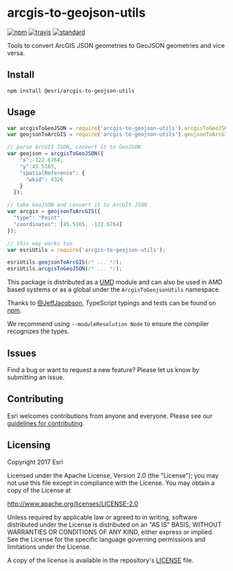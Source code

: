 # arcgis-to-geojson-utils

[![npm][npm-image]][npm-url]
[![travis][travis-image]][travis-url]
[![standard][standard-image]][standard-url]

[npm-image]: https://img.shields.io/npm/v/arcgis-to-geojson-utils.svg?style=flat-square
[npm-url]: https://www.npmjs.com/package/arcgis-to-geojson-utils
[travis-image]: https://img.shields.io/travis/Esri/arcgis-to-geojson-utils/master.svg?style=flat-square
[travis-url]: https://travis-ci.org/Esri/arcgis-to-geojson-utils
[standard-image]: https://img.shields.io/badge/code%20style-semistandard-brightgreen.svg?style=flat-square
[standard-url]: http://npm.im/semistandard

Tools to convert ArcGIS JSON geometries to GeoJSON geometries and vice versa.

## Install

```
npm install @esri/arcgis-to-geojson-utils
```

## Usage

```js
var arcgisToGeoJSON = require('arcgis-to-geojson-utils').arcgisToGeoJSON;
var geojsonToArcGIS = require('arcgis-to-geojson-utils').geojsonToArcGIS;

// parse ArcGIS JSON, convert it to GeoJSON
var geojson = arcgisToGeoJSON({
    "x":-122.6764,
    "y":45.5165,
    "spatialReference": {
      "wkid": 4326
    }
  });

// take GeoJSON and convert it to ArcGIS JSON
var arcgis = geojsonToArcGIS({
  "type": "Point",
  "coordinates": [45.5165, -122.6764]
});
```

```js
// this way works too
var esriUtils = require('arcgis-to-geojson-utils');

esriUtils.geojsonToArcGIS(/* ... */);
esriUtils.arcgisToGeoJSON(/* ... */);
```

This package is distributed as a [UMD]() module and can also be used in AMD based systems or as a global under the `ArcgisToGeojsonUtils` namespace.


Thanks to [@JeffJacobson](https://github.com/JeffJacobson), TypeScript typings and tests can be found on [npm](https://www.npmjs.com/package/@types/arcgis-to-geojson-utils).

We recommend using `--moduleResolution Node` to ensure the compiler recognizes the types.

## Issues

Find a bug or want to request a new feature?  Please let us know by submitting an issue.

## Contributing

Esri welcomes contributions from anyone and everyone. Please see our [guidelines for contributing](https://github.com/esri/contributing).

## Licensing
Copyright 2017 Esri

Licensed under the Apache License, Version 2.0 (the "License");
you may not use this file except in compliance with the License.
You may obtain a copy of the License at

   http://www.apache.org/licenses/LICENSE-2.0

Unless required by applicable law or agreed to in writing, software
distributed under the License is distributed on an "AS IS" BASIS,
WITHOUT WARRANTIES OR CONDITIONS OF ANY KIND, either express or implied.
See the License for the specific language governing permissions and
limitations under the License.

A copy of the license is available in the repository's [LICENSE](LICENSE) file.